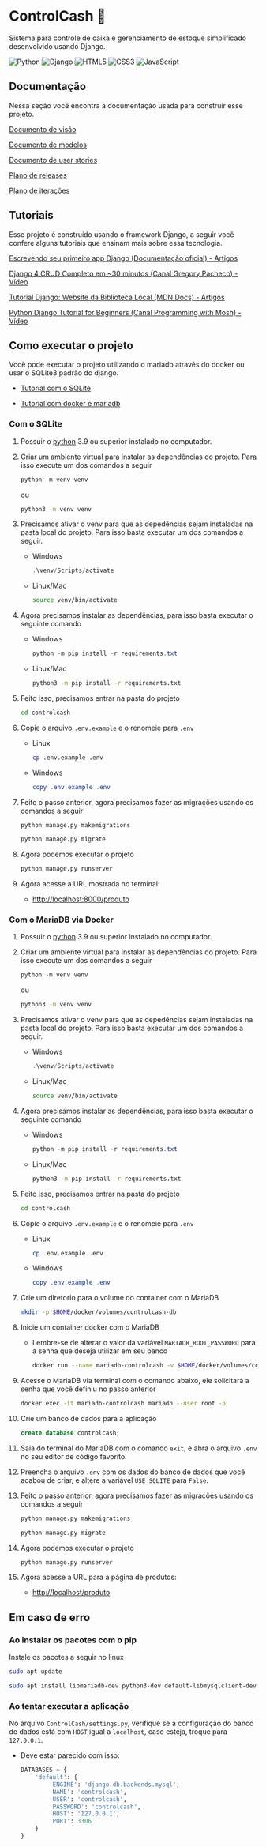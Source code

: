 # ControlCash 💸

Sistema para controle de caixa e gerenciamento de estoque simplificado
desenvolvido usando Django.

![Python](https://img.shields.io/badge/python-3670A0?style=for-the-badge&logo=python&logoColor=ffdd54)
![Django](https://img.shields.io/badge/django-%23092E20.svg?style=for-the-badge&logo=django&logoColor=white)
![HTML5](https://img.shields.io/badge/html5-%23E34F26.svg?style=for-the-badge&logo=html5&logoColor=white)
![CSS3](https://img.shields.io/badge/css3-%231572B6.svg?style=for-the-badge&logo=css3&logoColor=white)
![JavaScript](https://img.shields.io/badge/javascript-%23323330.svg?style=for-the-badge&logo=javascript&logoColor=%23F7DF1E)

## Documentação

Nessa seção você encontra a documentação usada para construir esse projeto.

[Documento de visão](./docs/documento-de-visao.md)

[Documento de modelos](./docs/documento-de-modelos.md)

[Documento de user stories](./docs/user-stories.md)

[Plano de releases](./docs/plano-releases.md)

[Plano de iterações](./docs/plano-iteracoes.md)

## Tutoriais

Esse projeto é construído usando o framework Django, a seguir você confere
alguns tutoriais que ensinam mais sobre essa tecnologia.

[Escrevendo seu primeiro app Django (Documentação oficial) - Artigos](https://docs.djangoproject.com/pt-br/4.0/intro/tutorial01/)

[Django 4 CRUD Completo em ~30 minutos (Canal Gregory Pacheco) - Vídeo](https://www.youtube.com/watch?v=GGBzMpIAgz4)

[Tutorial Django: Website da Biblioteca Local (MDN Docs) - Artigos](https://developer.mozilla.org/pt-BR/docs/Learn/Server-side/Django/Tutorial_local_library_website)

[Python Django Tutorial for Beginners (Canal Programming with Mosh) - Vídeo](https://www.youtube.com/watch?v=rHux0gMZ3Eg)

## Como executar o projeto

Você pode executar o projeto utilizando o mariadb através do docker ou usar o
SQLite3 padrão do django.

- [Tutorial com o SQLite](#com-o-sqlite)

- [Tutorial com docker e mariadb](#com-o-mariadb-via-docker)

### Com o SQLite

1. Possuir o [python](https://www.python.org/) 3.9 ou superior instalado no
  computador.

2. Criar um ambiente virtual para instalar as dependências do projeto. Para
  isso execute um dos comandos a seguir

   ```powershell
   python -m venv venv
   ```

   ou

   ```bash
   python3 -m venv venv
   ```

3. Precisamos ativar o venv para que as depedências sejam instaladas na pasta
  local do projeto. Para isso basta executar um dos comandos a seguir.

   - Windows

     ```powershell
     .\venv/Scripts/activate
     ```

   - Linux/Mac

     ```bash
     source venv/bin/activate
     ```

4. Agora precisamos instalar as dependências, para isso basta executar o
  seguinte comando

   - Windows

     ```powershell
     python -m pip install -r requirements.txt
     ```

   - Linux/Mac

     ```bash
     python3 -m pip install -r requirements.txt
     ```

5. Feito isso, precisamos entrar na pasta do projeto

   ```bash
   cd controlcash
   ```

6. Copie o arquivo `.env.example` e o renomeie para `.env`

   - Linux

     ```bash
     cp .env.example .env
     ```
  
   - Windows

     ```powershell
     copy .env.example .env
     ```

7. Feito o passo anterior, agora precisamos fazer as migrações usando os
   comandos a seguir

   ```bash
   python manage.py makemigrations
   ```

   ```bash
   python manage.py migrate
   ```

8. Agora podemos executar o projeto

   ```bash
   python manage.py runserver
   ```

9. Agora acesse a URL mostrada no terminal:
   - [http://localhost:8000/produto](http://localhost:8000/produto)

### Com o MariaDB via Docker

1. Possuir o [python](https://www.python.org/) 3.9 ou superior instalado no
  computador.

2. Criar um ambiente virtual para instalar as dependências do projeto. Para
  isso execute um dos comandos a seguir

   ```powershell
   python -m venv venv
   ```

   ou

   ```bash
   python3 -m venv venv
   ```

3. Precisamos ativar o venv para que as depedências sejam instaladas na pasta
  local do projeto. Para isso basta executar um dos comandos a seguir.

   - Windows

     ```powershell
     .\venv/Scripts/activate
     ```

   - Linux/Mac

     ```bash
     source venv/bin/activate
     ```

4. Agora precisamos instalar as dependências, para isso basta executar o
  seguinte comando

   - Windows

     ```powershell
     python -m pip install -r requirements.txt
     ```

   - Linux/Mac

     ```bash
     python3 -m pip install -r requirements.txt
     ```

5. Feito isso, precisamos entrar na pasta do projeto

   ```bash
   cd controlcash
   ```

6. Copie o arquivo `.env.example` e o renomeie para `.env`

   - Linux

     ```bash
     cp .env.example .env
     ```
  
   - Windows

     ```powershell
     copy .env.example .env
     ```

7. Crie um diretorio para o volume do container com o MariaDB

   ```bash
   mkdir -p $HOME/docker/volumes/controlcash-db
   ```

8. Inicie um container docker com o MariaDB

   - Lembre-se de alterar o valor da variável `MARIADB_ROOT_PASSWORD` para a
   senha que deseja utilizar em seu banco

     ```bash
     docker run --name mariadb-controlcash -v $HOME/docker/volumes/controlcash-db:/var/lib/mysql -e MARIADB_ROOT_PASSWORD=controlcash -d -p 3306:3306 mariadb:latest
     ```

9. Acesse o MariaDB via terminal com o comando abaixo, ele solicitará a senha
que você definiu no passo anterior

   ```bash
   docker exec -it mariadb-controlcash mariadb --user root -p
   ```

10. Crie um banco de dados para a aplicação

    ```sql
    create database controlcash;
    ```

11. Saia do terminal do MariaDB com o comando `exit`, e abra o arquivo `.env` no
seu editor de código favorito.

12. Preencha o arquivo `.env` com os dados do banco de dados que você acabou de
criar, e altere a variável `USE_SQLITE` para `False`.

13. Feito o passo anterior, agora precisamos fazer as migrações usando os
   comandos a seguir

    ```bash
    python manage.py makemigrations
    ```

    ```bash
    python manage.py migrate
    ```

14. Agora podemos executar o projeto

    ```bash
    python manage.py runserver
    ```

15. Agora acesse a URL para a página de produtos:
  
    - [http://localhost/produto](http://localhost/produto)

## Em caso de erro

### Ao instalar os pacotes com o pip

Instale os pacotes a seguir no linux

```bash
sudo apt update

sudo apt install libmariadb-dev python3-dev default-libmysqlclient-dev build-essential
```

### Ao tentar executar a aplicação

No arquivo `ControlCash/settings.py`, verifique se a configuração do banco de
dados está com `HOST` igual a `localhost`, caso esteja, troque para `127.0.0.1`.

- Deve estar parecido com isso:

  ```python
  DATABASES = {
      'default': {
          'ENGINE': 'django.db.backends.mysql',
          'NAME': 'controlcash',
          'USER': 'controlcash',
          'PASSWORD': 'controlcash',
          'HOST': '127.0.0.1',
          'PORT': 3306
      }
  }
  ```
